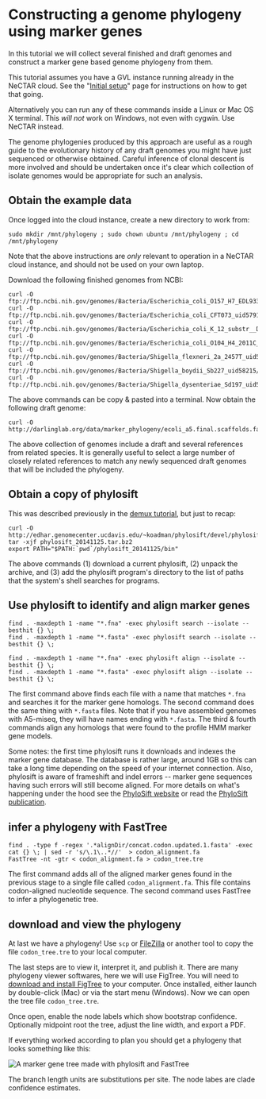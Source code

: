 # Constructing a genome phylogeny using marker genes

In this tutorial we will collect several finished and draft genomes and construct a marker gene based genome phylogeny from them.

This tutorial assumes you have a GVL instance running already in the NeCTAR cloud.
See the "[Initial setup](gvlsetup)" page for instructions on how to get that going.

Alternatively you can run any of these commands inside a Linux or Mac OS X terminal. 
This _will not_ work on Windows, not even with cygwin. Use NeCTAR instead.

The genome phylogenies produced by this approach are useful as a rough guide to the evolutionary history of any draft genomes
you might have just sequenced or otherwise obtained. Careful inference of clonal descent is more involved and should be
undertaken once it's clear which collection of isolate genomes would be appropriate for such an analysis.

## Obtain the example data

Once logged into the cloud instance, create a new directory to work from:

    sudo mkdir /mnt/phylogeny ; sudo chown ubuntu /mnt/phylogeny ; cd /mnt/phylogeny

Note that the above instructions are _only_ relevant to operation in a NeCTAR cloud instance, and should not be used on your own laptop.

Download the following finished genomes from NCBI:

    curl -O ftp://ftp.ncbi.nih.gov/genomes/Bacteria/Escherichia_coli_O157_H7_EDL933_uid57831/NC_002655.fna
    curl -O ftp://ftp.ncbi.nih.gov/genomes/Bacteria/Escherichia_coli_CFT073_uid57915/NC_004431.fna
    curl -O ftp://ftp.ncbi.nih.gov/genomes/Bacteria/Escherichia_coli_K_12_substr__DH10B_uid58979/NC_010473.fna
    curl -O ftp://ftp.ncbi.nih.gov/genomes/Bacteria/Escherichia_coli_O104_H4_2011C_3493_uid176127/NC_018658.fna
    curl -O ftp://ftp.ncbi.nih.gov/genomes/Bacteria/Shigella_flexneri_2a_2457T_uid57991/NC_004741.fna
    curl -O ftp://ftp.ncbi.nih.gov/genomes/Bacteria/Shigella_boydii_Sb227_uid58215/NC_007613.fna
    curl -O ftp://ftp.ncbi.nih.gov/genomes/Bacteria/Shigella_dysenteriae_Sd197_uid58213/NC_007606.fna
    

The above commands can be copy & pasted into a terminal.
Now obtain the following draft genome:

    curl -O http://darlinglab.org/data/marker_phylogeny/ecoli_a5.final.scaffolds.fasta
    

The above collection of genomes include a draft and several references from related species. 
It is generally useful to select a large number of closely related references to match any newly sequenced draft genomes that will be included the phylogeny.

## Obtain a copy of phylosift

This was described previously in the [demux tutorial](demuxing), but just to recap:

    curl -O http://edhar.genomecenter.ucdavis.edu/~koadman/phylosift/devel/phylosift_20141125.tar.bz2
    tar -xjf phylosift_20141125.tar.bz2
    export PATH="$PATH:`pwd`/phylosift_20141125/bin"
    

The above commands (1) download a current phylosift, (2) unpack the archive, and (3) add the phylosift program's directory to the list of paths that the system's shell searches for programs.

## Use phylosift to identify and align marker genes

    find . -maxdepth 1 -name "*.fna" -exec phylosift search --isolate --besthit {} \;
    find . -maxdepth 1 -name "*.fasta" -exec phylosift search --isolate --besthit {} \;

    find . -maxdepth 1 -name "*.fna" -exec phylosift align --isolate --besthit {} \;
    find . -maxdepth 1 -name "*.fasta" -exec phylosift align --isolate --besthit {} \;
    

The first command above finds each file with a name that matches `*.fna` and searches it for the marker gene homologs.
The second command does the same thing with `*.fasta` files. Note that if you have assembled genomes with A5-miseq, they will have names ending with `*.fasta`.
The third & fourth commands align any homologs that were found to the profile HMM marker gene models.

Some notes: the first time phylosift runs it downloads and indexes the marker gene database. The database is rather large, around 1GB so this can take a long time depending on the speed of your internet connection. Also, phylosift is aware of frameshift and indel errors -- marker gene sequences having such errors will still become aligned.
For more details on what's happening under the hood see the [PhyloSift website](http://phylosift.wordpress.org) or read the [PhyloSift publication](https://peerj.com/articles/243/).

## infer a phylogeny with FastTree

    find . -type f -regex '.*alignDir/concat.codon.updated.1.fasta' -exec cat {} \; | sed -r 's/\.1\..*//'  > codon_alignment.fa
    FastTree -nt -gtr < codon_alignment.fa > codon_tree.tre
    

The first command adds all of the aligned marker genes found in the previous stage to a single file called `codon_alignment.fa`.
This file contains codon-aligned nucleotide sequence. The second command uses FastTree to infer a phylogenetic tree.

## download and view the phylogeny

At last we have a phylogeny! 
Use `scp` or [FileZilla](https://filezilla-project.org/download.php?type=client) or another tool to copy the file `codon_tree.tre` to your local computer.

The last steps are to view it, interpret it, and publish it. There are many phylogeny viewer softwares, here we will use FigTree. You will need to [download and install FigTree](http://tree.bio.ed.ac.uk/software/figtree/) to your computer. Once installed, either launch by double-click (Mac) or via the start menu (Windows). Now we can open the tree file `codon_tree.tre`.

Once open, enable the node labels which show bootstrap confidence. Optionally midpoint root the tree, adjust the line width, and export a PDF.

If everything worked according to plan you should get a phylogeny that looks something like this:

![A marker gene tree made with phylosift and FastTree](marker_gene_tree.png)

The branch length units are substitutions per site. The node labes are clade confidence estimates.

